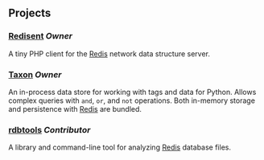 ## Projects

### [Redisent][redisent] *Owner*

A tiny PHP client for the [Redis][redis] network data structure server.

### [Taxon][taxon] *Owner*

An in-process data store for working with tags and data for Python.
Allows complex queries with `and`, `or`, and `not` operations.
Both in-memory storage and persistence with [Redis][redis] are bundled.

### [rdbtools][rdbtools] *Contributor*

A library and command-line tool for analyzing [Redis][redis] database files.

[fuelphp]: http://fuelphp.com/
[io]: http://iolanguage.com/
[laravel]: http://laravel.com/
[laravel-redis]: http://forrst.com/posts/Meet_Laravel_2_0_A_Beautiful_PHP_Framework_For-rTm
[ooc]: http://ooc-lang.org/
[rdbtools]: https://github.com/sripathikrishnan/redis-rdb-tools
[redis]: http://redis.io
[redisent]: http://jdp.github.io/redisent/
[taxon]: http://jdp.github.io/taxon/

